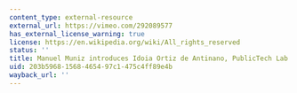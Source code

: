```yaml
---
content_type: external-resource
external_url: https://vimeo.com/292089577
has_external_license_warning: true
license: https://en.wikipedia.org/wiki/All_rights_reserved
status: ''
title: Manuel Muniz introduces Idoia Ortiz de Antinano, PublicTech Lab Managing Director
uid: 203b5968-1568-4654-97c1-475c4ff89e4b
wayback_url: ''
---
```


